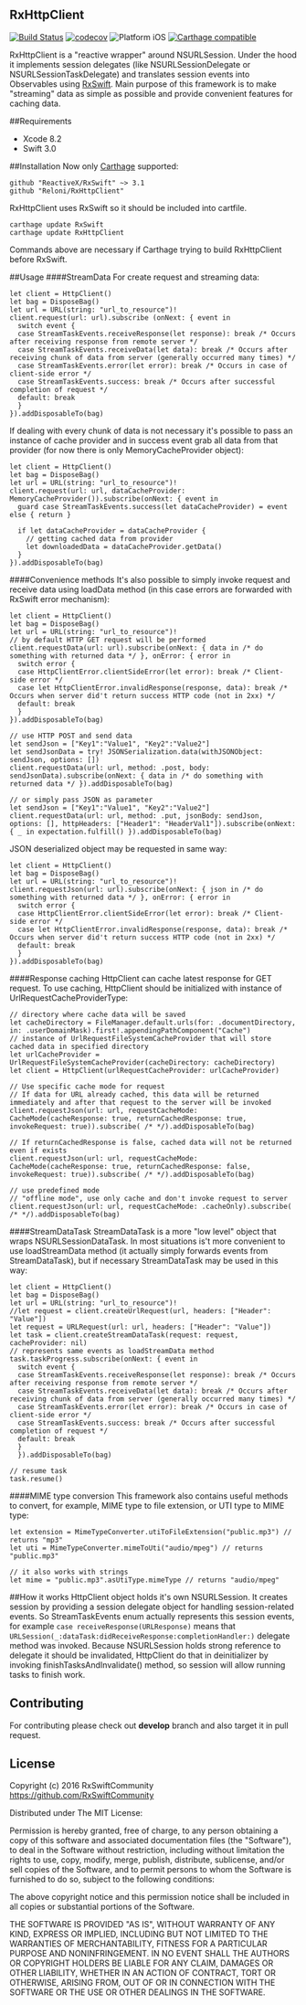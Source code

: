 RxHttpClient
----
[![Build Status](https://travis-ci.org/RxSwiftCommunity/RxHttpClient.svg?branch=master)](https://travis-ci.org/RxSwiftCommunity/RxHttpClient)
[![codecov](https://codecov.io/gh/RxSwiftCommunity/RxHttpClient/branch/master/graph/badge.svg)](https://codecov.io/gh/RxSwiftCommunity/RxHttpClient)
![Platform iOS](https://img.shields.io/badge/platform-iOS-lightgray.svg)
[![Carthage compatible](https://img.shields.io/badge/Carthage-compatible-4BC51D.svg?style=flat)](https://github.com/Carthage/Carthage)

RxHttpClient is a "reactive wrapper" around NSURLSession. Under the hood it implements session delegates (like NSURLSessionDelegate or NSURLSessionTaskDelegate) and translates session events into Observables using [RxSwift](https://github.com/ReactiveX/RxSwift). Main purpose of this framework is to make "streaming" data as simple as possible and provide convenient features for caching data.

##Requirements
- Xcode 8.2
- Swift 3.0

##Installation
Now only [Carthage](https://github.com/Carthage/Carthage) supported:
```
github "ReactiveX/RxSwift" ~> 3.1
github "Reloni/RxHttpClient"
```
RxHttpClient uses RxSwift so it should be included into cartfile.

```
carthage update RxSwift
carthage update RxHttpClient
```
Commands above are necessary if Carthage trying to build RxHttpClient before RxSwift.

##Usage
####StreamData
For create request and streaming data:
```
let client = HttpClient()
let bag = DisposeBag()
let url = URL(string: "url_to_resource")!
client.request(url: url).subscribe (onNext: { event in
  switch event {
  case StreamTaskEvents.receiveResponse(let response): break /* Occurs after receiving response from remote server */
  case StreamTaskEvents.receiveData(let data): break /* Occurs after receiving chunk of data from server (generally occurred many times) */
  case StreamTaskEvents.error(let error): break /* Occurs in case of client-side error */
  case StreamTaskEvents.success: break /* Occurs after successful completion of request */
  default: break
  }
}).addDisposableTo(bag)
```

If dealing with every chunk of data is not necessary it's possible to pass an instance of cache provider and in success event grab all data from that provider (for now there is only MemoryCacheProvider object):
```
let client = HttpClient()
let bag = DisposeBag()
let url = URL(string: "url_to_resource")!
client.request(url: url, dataCacheProvider: MemoryCacheProvider()).subscribe(onNext: { event in
  guard case StreamTaskEvents.success(let dataCacheProvider) = event else { return }

  if let dataCacheProvider = dataCacheProvider {
    // getting cached data from provider
    let downloadedData = dataCacheProvider.getData()
  }
}).addDisposableTo(bag)
```

####Convenience methods
It's also possible to simply invoke request and receive data using loadData method (in this case errors are forwarded with RxSwift error mechanism):
```
let client = HttpClient()
let bag = DisposeBag()
let url = URL(string: "url_to_resource")!
// by default HTTP GET request will be performed
client.requestData(url: url).subscribe(onNext: { data in /* do something with returned data */ }, onError: { error in
  switch error {
  case HttpClientError.clientSideError(let error): break /* Client-side error */
  case let HttpClientError.invalidResponse(response, data): break /* Occurs when server did't return success HTTP code (not in 2xx) */
  default: break
  }
}).addDisposableTo(bag)

// use HTTP POST and send data
let sendJson = ["Key1":"Value1", "Key2":"Value2"]
let sendJsonData = try! JSONSerialization.data(withJSONObject: sendJson, options: [])
client.requestData(url: url, method: .post, body: sendJsonData).subscribe(onNext: { data in /* do something with returned data */ }).addDisposableTo(bag)

// or simply pass JSON as parameter
let sendJson = ["Key1":"Value1", "Key2":"Value2"]
client.requestData(url: url, method: .put, jsonBody: sendJson, options: [], httpHeaders: ["Header1": "HeaderVal1"]).subscribe(onNext: { _ in expectation.fulfill() }).addDisposableTo(bag)
```

JSON deserialized object may be requested in same way:

```
let client = HttpClient()
let bag = DisposeBag()
let url = URL(string: "url_to_resource")!
client.requestJson(url: url).subscribe(onNext: { json in /* do something with returned data */ }, onError: { error in
  switch error {
  case HttpClientError.clientSideError(let error): break /* Client-side error */
  case let HttpClientError.invalidResponse(response, data): break /* Occurs when server did't return success HTTP code (not in 2xx) */
  default: break
  }
}).addDisposableTo(bag)
```

####Response caching
HttpClient can cache latest response for GET request. To use caching, HttpClient should be initialized with instance of UrlRequestCacheProviderType:

```
// directory where cache data will be saved
let cacheDirectory = FileManager.default.urls(for: .documentDirectory, in: .userDomainMask).first!.appendingPathComponent("Cache")
// instance of UrlRequestFileSystemCacheProvider that will store cached data in specified directory
let urlCacheProvider = UrlRequestFileSystemCacheProvider(cacheDirectory: cacheDirectory)
let client = HttpClient(urlRequestCacheProvider: urlCacheProvider)

// Use specific cache mode for request
// If data for URL already cached, this data will be returned immediately and after that request to the server will be invoked
client.requestJson(url: url, requestCacheMode: CacheMode(cacheResponse: true, returnCachedResponse: true, invokeRequest: true)).subscribe( /* */).addDisposableTo(bag)

// If returnCachedResponse is false, cached data will not be returned even if exists
client.requestJson(url: url, requestCacheMode: CacheMode(cacheResponse: true, returnCachedResponse: false, invokeRequest: true)).subscribe( /* */).addDisposableTo(bag)

// use predefined mode
// "offline mode", use only cache and don't invoke request to server
client.requestJson(url: url, requestCacheMode: .cacheOnly).subscribe( /* */).addDisposableTo(bag)
```  

####StreamDataTask
StreamDataTask is a more "low level" object that wraps NSURLSessionDataTask. In most situations is't more convenient to use loadStreamData method (it actually simply forwards events from StreamDataTask), but if necessary StreamDataTask may be used in this way:
```
let client = HttpClient()
let bag = DisposeBag()
let url = URL(string: "url_to_resource")!
//let request = client.createUrlRequest(url, headers: ["Header": "Value"])
let request = URLRequest(url: url, headers: ["Header": "Value"])
let task = client.createStreamDataTask(request: request, cacheProvider: nil)
// represents same events as loadStreamData method
task.taskProgress.subscribe(onNext: { event in
  switch event {
  case StreamTaskEvents.receiveResponse(let response): break /* Occurs after receiving response from remote server */
  case StreamTaskEvents.receiveData(let data): break /* Occurs after receiving chunk of data from server (generally occurred many times) */
  case StreamTaskEvents.error(let error): break /* Occurs in case of client-side error */
  case StreamTaskEvents.success: break /* Occurs after successful completion of request */
  default: break
  }
  }).addDisposableTo(bag)

// resume task
task.resume()
```

####MIME type conversion
This framework also contains useful methods to convert, for example, MIME type to file extension, or UTI type to MIME type:
```
let extension = MimeTypeConverter.utiToFileExtension("public.mp3") // returns "mp3"
let uti = MimeTypeConverter.mimeToUti("audio/mpeg") // returns "public.mp3"

// it also works with strings
let mime = "public.mp3".asUtiType.mimeType // returns "audio/mpeg"
```

##How it works
HttpClient object holds it's own NSURLSession. It creates session by providing a session delegate object for handling session-related events. So StreamTaskEvents enum actually represents this session events, for example `case receiveResponse(URLResponse)` means that `URLSession(_:dataTask:didReceiveResponse:completionHandler:)` delegate method was invoked.
Because NSURLSession holds strong reference to delegate it should be invalidated, HttpClient do that in deinitializer by invoking finishTasksAndInvalidate() method, so session will allow running tasks to finish work.

## Contributing
For contributing please check out **develop** branch and also target it in pull request.

## License

Copyright (c) 2016 RxSwiftCommunity https://github.com/RxSwiftCommunity

Distributed under The MIT License:

Permission is hereby granted, free of charge, to any person obtaining a copy
of this software and associated documentation files (the "Software"), to deal
in the Software without restriction, including without limitation the rights
to use, copy, modify, merge, publish, distribute, sublicense, and/or sell
copies of the Software, and to permit persons to whom the Software is
furnished to do so, subject to the following conditions:

The above copyright notice and this permission notice shall be included in all
copies or substantial portions of the Software.

THE SOFTWARE IS PROVIDED "AS IS", WITHOUT WARRANTY OF ANY KIND, EXPRESS OR
IMPLIED, INCLUDING BUT NOT LIMITED TO THE WARRANTIES OF MERCHANTABILITY,
FITNESS FOR A PARTICULAR PURPOSE AND NONINFRINGEMENT. IN NO EVENT SHALL THE
AUTHORS OR COPYRIGHT HOLDERS BE LIABLE FOR ANY CLAIM, DAMAGES OR OTHER
LIABILITY, WHETHER IN AN ACTION OF CONTRACT, TORT OR OTHERWISE, ARISING FROM,
OUT OF OR IN CONNECTION WITH THE SOFTWARE OR THE USE OR OTHER DEALINGS IN THE
SOFTWARE.
